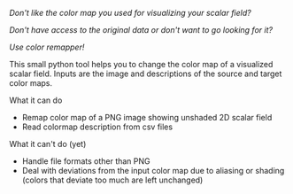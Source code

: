 *Don't like the color map you used for visualizing your scalar field?*

*Don't have access to the original data or don't want to go looking for it?*

*Use color remapper!*

This small python tool helps you to change the color map of a visualized scalar field. Inputs are the image and descriptions of the source and target color maps.

What it can do
* Remap color map of a PNG image showing unshaded 2D scalar field
* Read colormap description from csv files

What it can't do (yet)
* Handle file formats other than PNG
* Deal with deviations from the input color map due to aliasing or shading (colors that deviate too much are left unchanged)